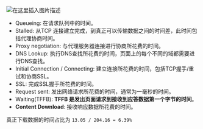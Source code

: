 ![在这里插入图片描述](E:\front_learn\note\image\1460000037788872.png)

- Queueing: 在请求队列中的时间。
- Stalled: 从TCP 连接建立完成，到真正可以传输数据之间的时间差，此时间包括代理协商时间。
- Proxy negotiation: 与代理服务器连接进行协商所花费的时间。
- DNS Lookup: 执行DNS查找所花费的时间，页面上的每个不同的域都需要进行DNS查找。
- Initial Connection / Connecting: 建立连接所花费的时间，包括TCP握手/重试和协商SSL。
- SSL: 完成SSL握手所花费的时间。
- Request sent: 发出网络请求所花费的时间，通常为一毫秒的时间。
- Waiting(TFFB): **TFFB 是发出页面请求到接收到应答数据第一个字节的时间**。
- **Content Download**: 接收响应数据所花费的时间。

真正下载数据的时间占比为 `13.05 / 204.16 = 6.39%`